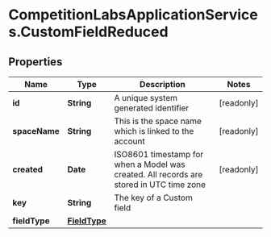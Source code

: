# CompetitionLabsApplicationServices.CustomFieldReduced

## Properties

Name | Type | Description | Notes
------------ | ------------- | ------------- | -------------
**id** | **String** | A unique system generated identifier | [readonly] 
**spaceName** | **String** | This is the space name which is linked to the account | [readonly] 
**created** | **Date** | ISO8601 timestamp for when a Model was created. All records are stored in UTC time zone | [readonly] 
**key** | **String** | The key of a Custom field | 
**fieldType** | [**FieldType**](FieldType.md) |  | 


